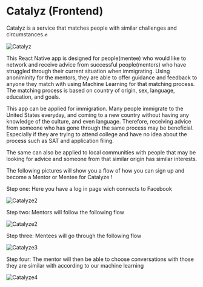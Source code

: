 # Catalyz (Frontend)
Catalyz is a service that matches people with similar challenges and circumstances.:fist:

![Catalyz](https://image.ibb.co/iOrY1R/Title_Brand.png)

This React Native app is designed for people(mentee) who would like to network and receive advice from successful people(mentors) who have struggled through their current situation when immigrating. Using anoniminity for the mentors, they are able to offer guidance and feedback to anyone they match with using Machine Learning for that matching process. The matching process is based on country of origin, sex, language, education, and goals. 

This app  can be applied for immigration. Many people immigrate to the United States everyday, and coming to a new country without having any knowledge of the culture, and even language. Therefore, receiving advice from someone who has gone through the same process may be beneficial. Especially if they are trying to attend college and have no idea about the process such as SAT and application filing.

The same can also be applied to local communities with people that may be looking for advice and someone from that similar origin has similar interests.

The following pictures will show you a flow of how you can sign up and become a Mentor or Mentee for Catalyze !

Step one: Here you have a log in page wich connects to Facebook

![Catalyze2](https://image.ibb.co/nM1sd6/Screen_Shot_2017_10_22_at_12_28_07_PM.png)

Step two: Mentors will follow the following flow

![Catalyze2](https://image.ibb.co/gkBsd6/Screen_Shot_2017_10_22_at_12_28_23_PM.png)

Step three: Mentees will go through the following flow 

![Catalyze3](https://image.ibb.co/jzrErR/Screen_Shot_2017_10_22_at_12_28_15_PM.png)

Step four: The mentor will then be able to choose conversations with those they are similar with according to our machine learning

![Catalyze4](https://image.ibb.co/jOmQy6/Screen_Shot_2017_10_22_at_12_28_30_PM.png)




